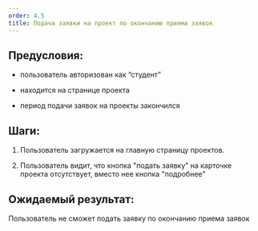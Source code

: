 ```yaml
---
order: 4.5
title: Подача заявки на проект по окончанию приема заявок
---
```


## Предусловия:

-  пользователь авторизован как “студент”

-  находится на странице проекта

-  период подачи заявок на проекты закончился

## Шаги:

1. Пользователь загружается на главную страницу проектов.

2. Пользователь видит, что кнопка "подать заявку" на карточке проекта отсутствует, вместо нее кнопка "подробнее"

## Ожидаемый результат:

Пользователь не сможет подать заявку по окончанию приема заявок